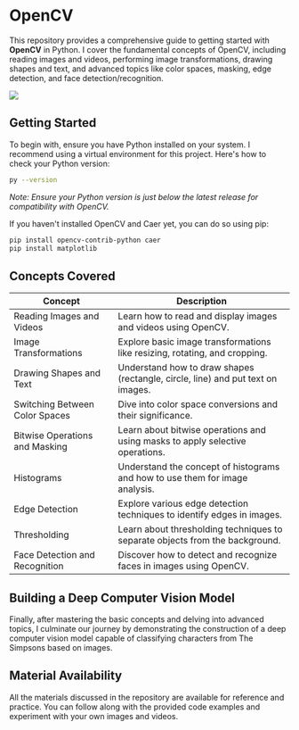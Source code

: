 # OpenCV

This repository provides a comprehensive guide to getting started with **OpenCV** in Python. I cover the fundamental concepts of OpenCV, including reading images and videos, performing image transformations, drawing shapes and text, and advanced topics like color spaces, masking, edge detection, and face detection/recognition.

<img src = "https://user-images.githubusercontent.com/37084898/45520936-611ee100-b7d9-11e8-816b-38a4ff6cb3f4.gif">

## Getting Started

To begin with, ensure you have Python installed on your system. I recommend using a virtual environment for this project. Here's how to check your Python version:

```bash
py --version
```
*Note: Ensure your Python version is just below the latest release for compatibility with OpenCV.*

If you haven't installed OpenCV and Caer yet, you can do so using pip:

```bash
pip install opencv-contrib-python caer
pip install matplotlib
```

## Concepts Covered

| Concept                            | Description                                                                                                 |
|-----------------------------------|-------------------------------------------------------------------------------------------------------------|
| Reading Images and Videos         | Learn how to read and display images and videos using OpenCV.                                                |
| Image Transformations             | Explore basic image transformations like resizing, rotating, and cropping.                                   |
| Drawing Shapes and Text           | Understand how to draw shapes (rectangle, circle, line) and put text on images.                               |
| Switching Between Color Spaces    | Dive into color space conversions and their significance.                                                    |
| Bitwise Operations and Masking    | Learn about bitwise operations and using masks to apply selective operations.                                 |
| Histograms                        | Understand the concept of histograms and how to use them for image analysis.                                  |
| Edge Detection                    | Explore various edge detection techniques to identify edges in images.                                        |
| Thresholding                      | Learn about thresholding techniques to separate objects from the background.                                  |
| Face Detection and Recognition    | Discover how to detect and recognize faces in images using OpenCV.                                            |

## Building a Deep Computer Vision Model

Finally, after mastering the basic concepts and delving into advanced topics, I culminate our journey by demonstrating the construction of a deep computer vision model capable of classifying characters from The Simpsons based on images.

## Material Availability

All the materials discussed in the repository are available for reference and practice. You can follow along with the provided code examples and experiment with your own images and videos.
